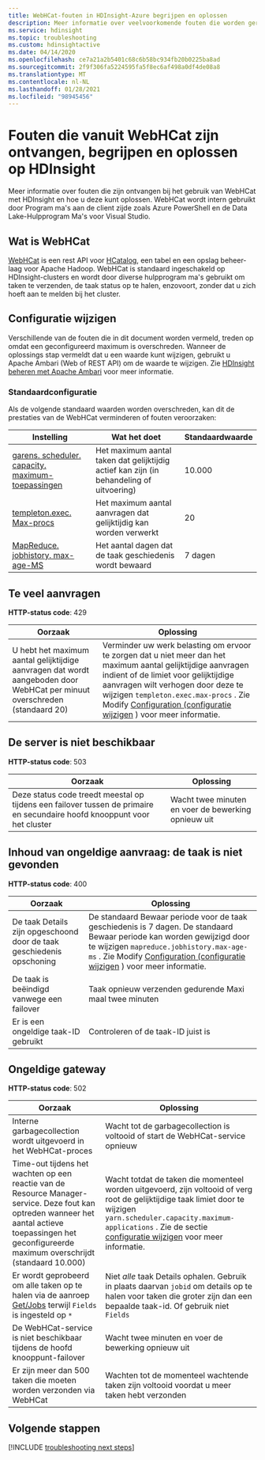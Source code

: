 ```yaml
---
title: WebHCat-fouten in HDInsight-Azure begrijpen en oplossen
description: Meer informatie over veelvoorkomende fouten die worden geretourneerd door WebHCat in HDInsight en hoe u deze kunt oplossen.
ms.service: hdinsight
ms.topic: troubleshooting
ms.custom: hdinsightactive
ms.date: 04/14/2020
ms.openlocfilehash: ce7a21a2b5401c68c6b58bc934fb20b0225ba8ad
ms.sourcegitcommit: 2f9f306fa5224595fa5f8ec6af498a0df4de08a8
ms.translationtype: MT
ms.contentlocale: nl-NL
ms.lasthandoff: 01/28/2021
ms.locfileid: "98945456"
---
```

# <a name="understand-and-resolve-errors-received-from-webhcat-on-hdinsight"></a>Fouten die vanuit WebHCat zijn ontvangen, begrijpen en oplossen op HDInsight

Meer informatie over fouten die zijn ontvangen bij het gebruik van WebHCat met HDInsight en hoe u deze kunt oplossen. WebHCat wordt intern gebruikt door Program ma's aan de client zijde zoals Azure PowerShell en de Data Lake-Hulpprogram Ma's voor Visual Studio.

## <a name="what-is-webhcat"></a>Wat is WebHCat

[WebHCat](https://cwiki.apache.org/confluence/display/Hive/WebHCat) is een rest API voor [HCatalog](https://cwiki.apache.org/confluence/display/Hive/HCatalog), een tabel en een opslag beheer-laag voor Apache Hadoop. WebHCat is standaard ingeschakeld op HDInsight-clusters en wordt door diverse hulpprogram ma's gebruikt om taken te verzenden, de taak status op te halen, enzovoort, zonder dat u zich hoeft aan te melden bij het cluster.

## <a name="modifying-configuration"></a>Configuratie wijzigen

Verschillende van de fouten die in dit document worden vermeld, treden op omdat een geconfigureerd maximum is overschreden. Wanneer de oplossings stap vermeldt dat u een waarde kunt wijzigen, gebruikt u Apache Ambari (Web of REST API) om de waarde te wijzigen. Zie [HDInsight beheren met Apache Ambari](hdinsight-hadoop-manage-ambari.md) voor meer informatie.

### <a name="default-configuration"></a>Standaardconfiguratie

Als de volgende standaard waarden worden overschreden, kan dit de prestaties van de WebHCat verminderen of fouten veroorzaken:

| Instelling | Wat het doet | Standaardwaarde |
| --- | --- | --- |
| [garens. scheduler. capacity. maximum-toepassingen][maximum-applications] |Het maximum aantal taken dat gelijktijdig actief kan zijn (in behandeling of uitvoering) |10.000 |
| [templeton.exec. Max-procs][max-procs] |Het maximum aantal aanvragen dat gelijktijdig kan worden verwerkt |20 |
| [MapReduce. jobhistory. max-age-MS][max-age-ms] |Het aantal dagen dat de taak geschiedenis wordt bewaard |7 dagen |

## <a name="too-many-requests"></a>Te veel aanvragen

**HTTP-status code**: 429

| Oorzaak | Oplossing |
| --- | --- |
| U hebt het maximum aantal gelijktijdige aanvragen dat wordt aangeboden door WebHCat per minuut overschreden (standaard 20) |Verminder uw werk belasting om ervoor te zorgen dat u niet meer dan het maximum aantal gelijktijdige aanvragen indient of de limiet voor gelijktijdige aanvragen wilt verhogen door deze te wijzigen `templeton.exec.max-procs` . Zie Modify [Configuration (configuratie wijzigen](#modifying-configuration) ) voor meer informatie. |

## <a name="server-unavailable"></a>De server is niet beschikbaar

**HTTP-status code**: 503

| Oorzaak | Oplossing |
| --- | --- |
| Deze status code treedt meestal op tijdens een failover tussen de primaire en secundaire hoofd knooppunt voor het cluster |Wacht twee minuten en voer de bewerking opnieuw uit |

## <a name="bad-request-content-could-not-find-job"></a>Inhoud van ongeldige aanvraag: de taak is niet gevonden

**HTTP-status code**: 400

| Oorzaak | Oplossing |
| --- | --- |
| De taak Details zijn opgeschoond door de taak geschiedenis opschoning |De standaard Bewaar periode voor de taak geschiedenis is 7 dagen. De standaard Bewaar periode kan worden gewijzigd door te wijzigen `mapreduce.jobhistory.max-age-ms` . Zie Modify [Configuration (configuratie wijzigen](#modifying-configuration) ) voor meer informatie. |
| De taak is beëindigd vanwege een failover |Taak opnieuw verzenden gedurende Maxi maal twee minuten |
| Er is een ongeldige taak-ID gebruikt |Controleren of de taak-ID juist is |

## <a name="bad-gateway"></a>Ongeldige gateway

**HTTP-status code**: 502

| Oorzaak | Oplossing |
| --- | --- |
| Interne garbagecollection wordt uitgevoerd in het WebHCat-proces |Wacht tot de garbagecollection is voltooid of start de WebHCat-service opnieuw |
| Time-out tijdens het wachten op een reactie van de Resource Manager-service. Deze fout kan optreden wanneer het aantal actieve toepassingen het geconfigureerde maximum overschrijdt (standaard 10.000) |Wacht totdat de taken die momenteel worden uitgevoerd, zijn voltooid of verg root de gelijktijdige taak limiet door te wijzigen `yarn.scheduler.capacity.maximum-applications` . Zie de sectie [configuratie wijzigen](#modifying-configuration) voor meer informatie. |
| Er wordt geprobeerd om alle taken op te halen via de aanroep [Get/Jobs](https://cwiki.apache.org/confluence/display/Hive/WebHCat+Reference+Jobs) terwijl `Fields` is ingesteld op `*` |Niet *alle* taak Details ophalen. Gebruik in plaats daarvan `jobid` om details op te halen voor taken die groter zijn dan een bepaalde taak-id. Of gebruik niet `Fields` |
| De WebHCat-service is niet beschikbaar tijdens de hoofd knooppunt-failover |Wacht twee minuten en voer de bewerking opnieuw uit |
| Er zijn meer dan 500 taken die moeten worden verzonden via WebHCat |Wachten tot de momenteel wachtende taken zijn voltooid voordat u meer taken hebt verzonden |

## <a name="next-steps"></a>Volgende stappen

[!INCLUDE [troubleshooting next steps](../../includes/hdinsight-troubleshooting-next-steps.md)]

[maximum-applications]: https://docs.cloudera.com/HDPDocuments/HDP2/HDP-2.1.3/bk_system-admin-guide/content/setting_application_limits.html
[max-procs]: https://cwiki.apache.org/confluence/display/Hive/WebHCat+Configure#WebHCatConfigure-WebHCatConfiguration
[max-age-ms]: https://docs.hortonworks.com/HDPDocuments/HDP2/HDP-2.0.6.0/ds_Hadoop/hadoop-mapreduce-client/hadoop-mapreduce-client-core/mapred-default.xml